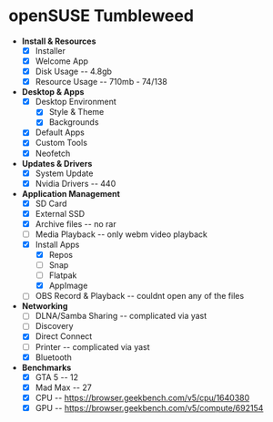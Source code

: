 # openSUSE Tumbleweed

- **Install & Resources**
  - [x] Installer
  - [x] Welcome App
  - [x] Disk Usage -- 4.8gb
  - [x] Resource Usage -- 710mb - 74/138
- **Desktop & Apps**
  - [x] Desktop Environment
    - [x] Style & Theme
    - [x] Backgrounds
  - [x] Default Apps
  - [x] Custom Tools
  - [x] Neofetch
- **Updates & Drivers**
  - [x] System Update
  - [x] Nvidia Drivers -- 440
- **Application Management**
  - [x] SD Card
  - [x] External SSD
  - [x] Archive files -- no rar
  - [ ] Media Playback -- only webm video playback
  - [x] Install Apps
    - [x] Repos
    - [ ] Snap
    - [ ] Flatpak
    - [x] AppImage
  - [ ] OBS Record & Playback -- couldnt open any of the files
- **Networking**
  - [ ] DLNA/Samba Sharing -- complicated via yast
  - [ ] Discovery
  - [x] Direct Connect
  - [ ] Printer -- complicated via yast
  - [x] Bluetooth
- **Benchmarks**
  - [x] GTA 5 -- 12
  - [x] Mad Max -- 27
  - [x] CPU -- https://browser.geekbench.com/v5/cpu/1640380
  - [x] GPU -- https://browser.geekbench.com/v5/compute/692154

